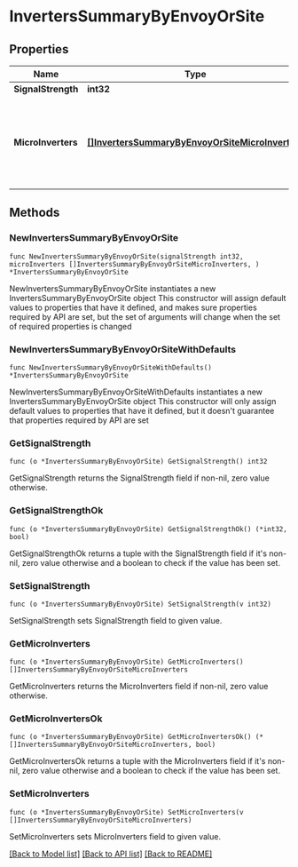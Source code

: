 # InvertersSummaryByEnvoyOrSite

## Properties

Name | Type | Description | Notes
------------ | ------------- | ------------- | -------------
**SignalStrength** | **int32** |  | 
**MicroInverters** | [**[]InvertersSummaryByEnvoyOrSiteMicroInverters**](InvertersSummaryByEnvoyOrSiteMicroInverters.md) | A list of active inverters on this system, including serial and model numbers. | 

## Methods

### NewInvertersSummaryByEnvoyOrSite

`func NewInvertersSummaryByEnvoyOrSite(signalStrength int32, microInverters []InvertersSummaryByEnvoyOrSiteMicroInverters, ) *InvertersSummaryByEnvoyOrSite`

NewInvertersSummaryByEnvoyOrSite instantiates a new InvertersSummaryByEnvoyOrSite object
This constructor will assign default values to properties that have it defined,
and makes sure properties required by API are set, but the set of arguments
will change when the set of required properties is changed

### NewInvertersSummaryByEnvoyOrSiteWithDefaults

`func NewInvertersSummaryByEnvoyOrSiteWithDefaults() *InvertersSummaryByEnvoyOrSite`

NewInvertersSummaryByEnvoyOrSiteWithDefaults instantiates a new InvertersSummaryByEnvoyOrSite object
This constructor will only assign default values to properties that have it defined,
but it doesn't guarantee that properties required by API are set

### GetSignalStrength

`func (o *InvertersSummaryByEnvoyOrSite) GetSignalStrength() int32`

GetSignalStrength returns the SignalStrength field if non-nil, zero value otherwise.

### GetSignalStrengthOk

`func (o *InvertersSummaryByEnvoyOrSite) GetSignalStrengthOk() (*int32, bool)`

GetSignalStrengthOk returns a tuple with the SignalStrength field if it's non-nil, zero value otherwise
and a boolean to check if the value has been set.

### SetSignalStrength

`func (o *InvertersSummaryByEnvoyOrSite) SetSignalStrength(v int32)`

SetSignalStrength sets SignalStrength field to given value.


### GetMicroInverters

`func (o *InvertersSummaryByEnvoyOrSite) GetMicroInverters() []InvertersSummaryByEnvoyOrSiteMicroInverters`

GetMicroInverters returns the MicroInverters field if non-nil, zero value otherwise.

### GetMicroInvertersOk

`func (o *InvertersSummaryByEnvoyOrSite) GetMicroInvertersOk() (*[]InvertersSummaryByEnvoyOrSiteMicroInverters, bool)`

GetMicroInvertersOk returns a tuple with the MicroInverters field if it's non-nil, zero value otherwise
and a boolean to check if the value has been set.

### SetMicroInverters

`func (o *InvertersSummaryByEnvoyOrSite) SetMicroInverters(v []InvertersSummaryByEnvoyOrSiteMicroInverters)`

SetMicroInverters sets MicroInverters field to given value.



[[Back to Model list]](../README.md#documentation-for-models) [[Back to API list]](../README.md#documentation-for-api-endpoints) [[Back to README]](../README.md)


